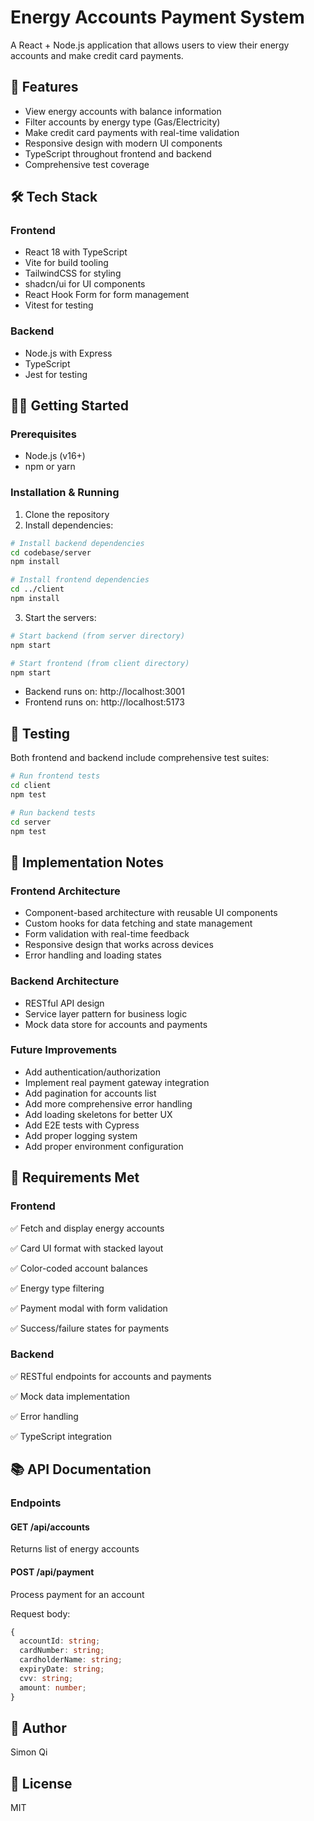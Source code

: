 # Energy Accounts Payment System

A React + Node.js application that allows users to view their energy accounts and make credit card payments.

## 🚀 Features

- View energy accounts with balance information
- Filter accounts by energy type (Gas/Electricity)
- Make credit card payments with real-time validation
- Responsive design with modern UI components
- TypeScript throughout frontend and backend
- Comprehensive test coverage

## 🛠 Tech Stack

### Frontend

- React 18 with TypeScript
- Vite for build tooling
- TailwindCSS for styling
- shadcn/ui for UI components
- React Hook Form for form management
- Vitest for testing

### Backend

- Node.js with Express
- TypeScript
- Jest for testing

## 🏃‍♂️ Getting Started

### Prerequisites

- Node.js (v16+)
- npm or yarn

### Installation & Running

1. Clone the repository
2. Install dependencies:

```bash
# Install backend dependencies
cd codebase/server
npm install

# Install frontend dependencies
cd ../client
npm install
```

3. Start the servers:

```bash
# Start backend (from server directory)
npm start

# Start frontend (from client directory)
npm start
```

- Backend runs on: http://localhost:3001
- Frontend runs on: http://localhost:5173

## 🧪 Testing

Both frontend and backend include comprehensive test suites:

```bash
# Run frontend tests
cd client
npm test

# Run backend tests
cd server
npm test
```

## 📝 Implementation Notes

### Frontend Architecture

- Component-based architecture with reusable UI components
- Custom hooks for data fetching and state management
- Form validation with real-time feedback
- Responsive design that works across devices
- Error handling and loading states

### Backend Architecture

- RESTful API design
- Service layer pattern for business logic
- Mock data store for accounts and payments

### Future Improvements

- Add authentication/authorization
- Implement real payment gateway integration
- Add pagination for accounts list
- Add more comprehensive error handling
- Add loading skeletons for better UX
- Add E2E tests with Cypress
- Add proper logging system
- Add proper environment configuration

## 🎯 Requirements Met

### Frontend

✅ Fetch and display energy accounts

✅ Card UI format with stacked layout

✅ Color-coded account balances

✅ Energy type filtering

✅ Payment modal with form validation

✅ Success/failure states for payments

### Backend

✅ RESTful endpoints for accounts and payments

✅ Mock data implementation

✅ Error handling

✅ TypeScript integration

## 📚 API Documentation

### Endpoints

#### GET /api/accounts

Returns list of energy accounts

#### POST /api/payment

Process payment for an account

Request body:

```typescript
{
  accountId: string;
  cardNumber: string;
  cardholderName: string;
  expiryDate: string;
  cvv: string;
  amount: number;
}
```

## 👤 Author

Simon Qi

## 📄 License

MIT
